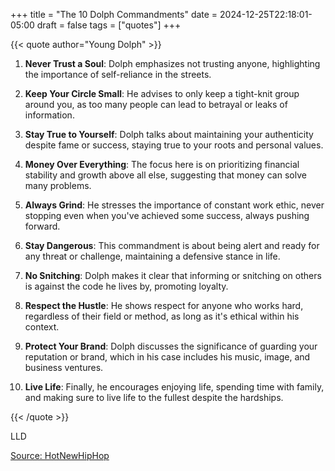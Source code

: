 +++
title = "The 10 Dolph Commandments"
date = 2024-12-25T22:18:01-05:00
draft = false
tags = ["quotes"]
+++


{{< quote author="Young Dolph" >}}

1. **Never Trust a Soul**: Dolph emphasizes not trusting anyone, highlighting the importance of self-reliance in the streets.

2. **Keep Your Circle Small**: He advises to only keep a tight-knit group around you, as too many people can lead to betrayal or leaks of information.

3. **Stay True to Yourself**: Dolph talks about maintaining your authenticity despite fame or success, staying true to your roots and personal values.

4. **Money Over Everything**: The focus here is on prioritizing financial stability and growth above all else, suggesting that money can solve many problems.

5. **Always Grind**: He stresses the importance of constant work ethic, never stopping even when you've achieved some success, always pushing forward.

6. **Stay Dangerous**: This commandment is about being alert and ready for any threat or challenge, maintaining a defensive stance in life.

7. **No Snitching**: Dolph makes it clear that informing or snitching on others is against the code he lives by, promoting loyalty.

8. **Respect the Hustle**: He shows respect for anyone who works hard, regardless of their field or method, as long as it's ethical within his context.

9. **Protect Your Brand**: Dolph discusses the significance of guarding your reputation or brand, which in his case includes his music, image, and business ventures.

10. **Live Life**: Finally, he encourages enjoying life, spending time with family, and making sure to live life to the fullest despite the hardships.

{{< /quote >}}

LLD

[Source: HotNewHipHop](https://www.hotnewhiphop.com/494296-the-ten-dolph-commandments-new-video)

